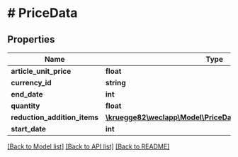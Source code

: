 # # PriceData

## Properties

Name | Type | Description | Notes
------------ | ------------- | ------------- | -------------
**article_unit_price** | **float** |  | [optional]
**currency_id** | **string** |  | [optional]
**end_date** | **int** |  | [optional]
**quantity** | **float** |  | [optional]
**reduction_addition_items** | [**\kruegge82\weclapp\Model\PriceDataReductionAdditionItem[]**](PriceDataReductionAdditionItem.md) |  | [optional]
**start_date** | **int** |  | [optional]

[[Back to Model list]](../../README.md#models) [[Back to API list]](../../README.md#endpoints) [[Back to README]](../../README.md)
